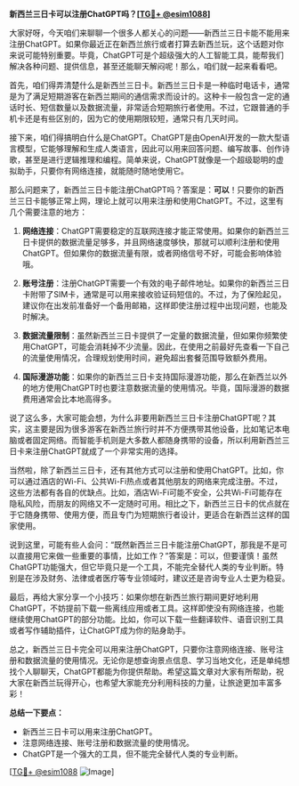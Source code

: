 **新西兰三日卡可以注册ChatGPT吗？[[TG💪+ @esim1088](https://t.me/s/esim1088)]**

大家好呀，今天咱们来聊聊一个很多人都关心的问题——新西兰三日卡能不能用来注册ChatGPT。如果你最近正在新西兰旅行或者打算去新西兰玩，这个话题对你来说可能特别重要。毕竟，ChatGPT可是个超级强大的人工智能工具，能帮我们解决各种问题、提供信息，甚至还能聊天解闷呢！那么，咱们就一起来看看吧。

首先，咱们得弄清楚什么是新西兰三日卡。新西兰三日卡是一种临时电话卡，通常是为了满足短期游客在新西兰期间的通信需求而设计的。这种卡一般包含一定的通话时长、短信数量以及数据流量，非常适合短期旅行者使用。不过，它跟普通的手机卡还是有些区别的，因为它的使用期限较短，通常只有几天时间。

接下来，咱们得搞明白什么是ChatGPT。ChatGPT是由OpenAI开发的一款大型语言模型，它能够理解和生成人类语言，因此可以用来回答问题、编写故事、创作诗歌，甚至是进行逻辑推理和编程。简单来说，ChatGPT就像是一个超级聪明的虚拟助手，只要你有网络连接，就能随时随地使用它。

那么问题来了，新西兰三日卡能注册ChatGPT吗？答案是：**可以**！只要你的新西兰三日卡能够正常上网，理论上就可以用来注册和使用ChatGPT。不过，这里有几个需要注意的地方：

1. **网络连接**：ChatGPT需要稳定的互联网连接才能正常使用。如果你的新西兰三日卡提供的数据流量足够多，并且网络速度够快，那就可以顺利注册和使用ChatGPT。但如果你的数据流量有限，或者网络信号不好，可能会影响体验哦。

2. **账号注册**：注册ChatGPT需要一个有效的电子邮件地址。如果你的新西兰三日卡附带了SIM卡，通常是可以用来接收验证码短信的。不过，为了保险起见，建议你在出发前准备好一个备用邮箱，这样即使注册过程中出现问题，也能及时解决。

3. **数据流量限制**：虽然新西兰三日卡提供了一定量的数据流量，但如果你频繁使用ChatGPT，可能会消耗掉不少流量。因此，在使用之前最好先查看一下自己的流量使用情况，合理规划使用时间，避免超出套餐范围导致额外费用。

4. **国际漫游功能**：如果你的新西兰三日卡支持国际漫游功能，那么在新西兰以外的地方使用ChatGPT时也要注意数据流量的使用情况。毕竟，国际漫游的数据费用通常会比本地高得多。

说了这么多，大家可能会想，为什么非要用新西兰三日卡注册ChatGPT呢？其实，这主要是因为很多游客在新西兰旅行时并不方便携带其他设备，比如笔记本电脑或者固定网络。而智能手机则是大多数人都随身携带的设备，所以利用新西兰三日卡来注册ChatGPT就成了一个非常实用的选择。

当然啦，除了新西兰三日卡，还有其他方式可以注册和使用ChatGPT。比如，你可以通过酒店的Wi-Fi、公共Wi-Fi热点或者其他朋友的网络来完成注册。不过，这些方法都有各自的优缺点。比如，酒店Wi-Fi可能不安全，公共Wi-Fi可能存在隐私风险，而朋友的网络又不一定随时可用。相比之下，新西兰三日卡的优点就在于它随身携带、使用方便，而且专门为短期旅行者设计，更适合在新西兰这样的国家使用。

说到这里，可能有些人会问：“既然新西兰三日卡能注册ChatGPT，那我是不是可以直接用它来做一些重要的事情，比如工作？”答案是：可以，但要谨慎！虽然ChatGPT功能强大，但它毕竟只是一个工具，不能完全替代人类的专业判断。特别是在涉及财务、法律或者医疗等专业领域时，建议还是咨询专业人士更为稳妥。

最后，再给大家分享一个小技巧：如果你想在新西兰旅行期间更好地利用ChatGPT，不妨提前下载一些离线应用或者工具。这样即使没有网络连接，也能继续使用ChatGPT的部分功能。比如，你可以下载一些翻译软件、语音识别工具或者写作辅助插件，让ChatGPT成为你的贴身助手。

总之，新西兰三日卡完全可以用来注册ChatGPT，只要你注意网络连接、账号注册和数据流量的使用情况。无论你是想查询景点信息、学习当地文化，还是单纯想找个人聊聊天，ChatGPT都能为你提供帮助。希望这篇文章对大家有所帮助，祝大家在新西兰玩得开心，也希望大家能充分利用科技的力量，让旅途更加丰富多彩！

**总结一下要点：**
- 新西兰三日卡可以用来注册ChatGPT。
- 注意网络连接、账号注册和数据流量的使用情况。
- ChatGPT是一个强大的工具，但不能完全替代人类的专业判断。

[[TG💪+ @esim1088](https://t.me/s/esim1088) ![Image](https://i.postimg.cc/4NQfJmqS/Snipaste-2025-05-13-00-14-12.png)]
